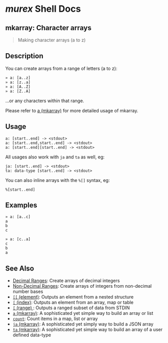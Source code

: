# _murex_ Shell Docs

## mkarray: Character arrays

> Making character arrays (a to z)

## Description

You can create arrays from a range of letters (a to z):

    » a: [a..z]
    » a: [z..a]
    » a: [A..Z]
    » a: [Z..A]
    
...or any characters within that range.

Please refer to [a (mkarray)](../commands/a.md) for more detailed usage of mkarray.

## Usage

    a: [start..end] -> <stdout>
    a: [start..end,start..end] -> <stdout>
    a: [start..end][start..end] -> <stdout>
    
All usages also work with `ja` and `ta` as well, eg:

    ja: [start..end] -> <stdout>
    ta: data-type [start..end] -> <stdout>
    
You can also inline arrays with the `%[]` syntax, eg:

    %[start..end]

## Examples

    » a: [a..c]
    a
    b
    c
    
    » a: [c..a]
    c
    b
    a

## See Also

* [Decimal Ranges](../mkarray/decimal.md):
  Create arrays of decimal integers
* [Non-Decimal Ranges](../mkarray/non-decimal.md):
  Create arrays of integers from non-decimal number bases
* [`[[` (element)](../commands/element.md):
  Outputs an element from a nested structure
* [`[` (index)](../commands/index.md):
  Outputs an element from an array, map or table
* [`[` (range) ](../commands/range.md):
  Outputs a ranged subset of data from STDIN
* [`a` (mkarray)](../commands/a.md):
  A sophisticated yet simple way to build an array or list
* [`count`](../commands/count.md):
  Count items in a map, list or array
* [`ja` (mkarray)](../commands/ja.md):
  A sophisticated yet simply way to build a JSON array
* [`ta` (mkarray)](../commands/ta.md):
  A sophisticated yet simple way to build an array of a user defined data-type